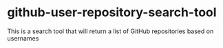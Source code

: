 # github-user-repository-search-tool
This is a search tool that will return a list of GitHub repositories based on usernames
